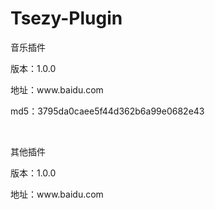 <!DOCTYPE html>
<html>
<head>
<meta charset="utf-8">
<title>Tsezy</title>
</head>
<body>
    <h1>Tsezy-Plugin</h1>
    <p>音乐插件</p>
    <p>版本：1.0.0</p>
    <p>地址：www.baidu.com</p>
    <p>md5：3795da0caee5f44d362b6a99e0682e43</p>
    <br>
    <p>其他插件</p>
    <p>版本：1.0.0</p>
    <p>地址：www.baidu.com</p>
</body>
</html>
